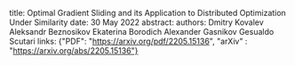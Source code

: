 title: Optimal Gradient Sliding and its Application to Distributed Optimization Under Similarity
date: 30 May 2022
abstract: 
authors:        Dmitry Kovalev
                Aleksandr Beznosikov
                Ekaterina Borodich
                Alexander Gasnikov
                Gesualdo Scutari
links: {"PDF": "https://arxiv.org/pdf/2205.15136", "arXiv" : "https://arxiv.org/abs/2205.15136"}